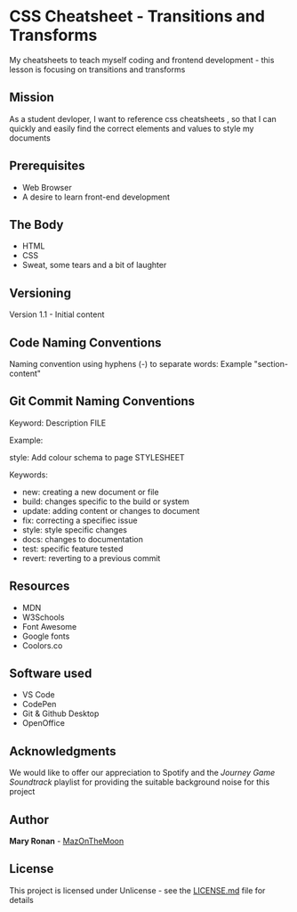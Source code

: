 # CSS Cheatsheet - Transitions and Transforms
 My cheatsheets to teach myself coding and frontend development - this lesson is focusing on transitions and transforms

 ## Mission

 As a student devloper, I want to reference css cheatsheets , so that I can quickly and easily find the correct elements and values to style my documents

 ## Prerequisites

 * Web Browser
 * A desire to learn front-end development

 ## The Body

 * HTML
 * CSS
 * Sweat, some tears and a bit of laughter


## Versioning

Version 1.1 - Initial content


## Code Naming Conventions

Naming convention using hyphens (-) to separate words:
Example "section-content"

## Git Commit Naming Conventions

Keyword: Description FILE

Example:

style: Add colour schema to page STYLESHEET


Keywords:

* new: creating a new document or file
* build: changes specific to the build or system
* update: adding content or changes to document
* fix: correcting a specifiec issue
* style: style specific changes
* docs: changes to documentation
* test: specific feature tested
* revert: reverting to a previous commit

## Resources

* MDN
* W3Schools
* Font Awesome
* Google fonts
* Coolors.co

## Software used

 * VS Code
 * CodePen
 * Git & Github Desktop
 * OpenOffice

## Acknowledgments
We would like to offer our appreciation to Spotify and the *Journey Game Soundtrack* playlist for providing the suitable background noise for this project

## Author

**Mary Ronan** - [MazOnTheMoon](https://github.com/MazontheMoon)

## License

This project is licensed under Unlicense - see the [LICENSE.md](LICENSE.md) file for details
